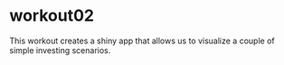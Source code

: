 # workout02
This workout creates a shiny app that allows us to visualize a couple of simple investing scenarios.
